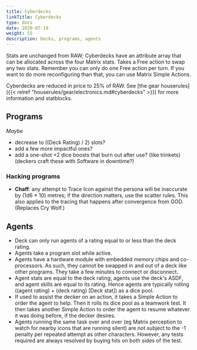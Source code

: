 ```yaml
---
title: Cyberdecks
linkTitle: Cyberdecks
type: docs
date: 2020-07-19
weight: 55
description: Decks, programs, agents
---
```


Stats are unchanged from RAW; Cyberdecks have an attribute array that can be allocated across the four Matrix stats. Takes a Free action to swap any two stats. Remember you can only do one Free action per turn. If you want to do more reconfiguring than that, you can use Matrix Simple Actions.

Cyberdecks are reduced in price to 25% of RAW. See [the gear houserules]({{< relref "houserules/gear/electronics.md#cyberdecks" >}}) for more information and statblocks.

## Programs

*Maybe* 

* decrease to ((Deck Rating) / 2) slots?
* add a few more impactful ones?
* add a one-shot +2 dice boosts that burn out after use? (like trinkets) (deckers craft these with Software in downtime?)

### Hacking programs

* **Chaff**: any attempt to Trace Icon against the persona will be inaccurate by (1d6 * 10) metres; if the direction matters, use the scatter rules. This also applies to the tracing that happens after convergence from GOD. (Replaces Cry Wolf.)

## Agents

* Deck can only run agents of a rating equal to or less than the deck rating.
* Agents take a program slot while active.
* Agents have a hardware module with embedded memory chips and co-processors. As such, they cannot be swapped in and out of a deck like other programs. They take a few minutes to connect or disconnect.
* Agent stats are equal to the deck rating, agents use the deck's ASDF, and agent skills are equal to its rating. Hence agents are typically rolling ((agent rating) + (deck rating) \[Deck stat\]) as a dice pool.
* If used to assist the decker on an action, it takes a Simple Action to order the agent to help. Then it rolls its dice pool as a teamwork test. It then takes another Simple Action to order the agent to resume whatever it was doing before, if the decker desires.
* Agents running the same task over and over (eg Matrix perception to watch for nearby icons that are running silent) are not subject to the -1 penalty per repeated attempt as other characters. However, any tests required are always resolved by buying hits on both sides of the test.